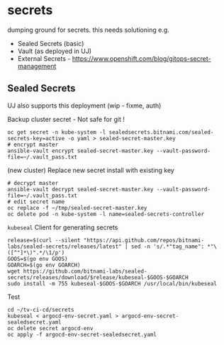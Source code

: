 # secrets

dumping ground for secrets. this needs solutioning e.g.

- Sealed Secrets (basic)
- Vault (as deployed in UJ)
- External Secrets - https://www.openshift.com/blog/gitops-secret-management

## Sealed Secrets

UJ also supports this deployment (wip - fixme, auth)

Backup cluster secret - Not safe for git !
```
oc get secret -n kube-system -l sealedsecrets.bitnami.com/sealed-secrets-key=active -o yaml > sealed-secret-master.key
# encrypt master
ansible-vault encrypt sealed-secret-master.key --vault-password-file=~/.vault_pass.txt
```

(new cluster) Replace new secret install with existing key
```
# decrypt master
ansible-vault decrypt sealed-secret-master.key --vault-password-file=~/.vault_pass.txt
# edit secret name
oc replace -f ~/tmp/sealed-secret-master.key
oc delete pod -n kube-system -l name=sealed-secrets-controller
```

`kubeseal` Client for generating secrets
```
release=$(curl --silent "https://api.github.com/repos/bitnami-labs/sealed-secrets/releases/latest" | sed -n 's/.*"tag_name": *"\([^"]*\)".*/\1/p')
GOOS=$(go env GOOS)
GOARCH=$(go env GOARCH)
wget https://github.com/bitnami-labs/sealed-secrets/releases/download/$release/kubeseal-$GOOS-$GOARCH
sudo install -m 755 kubeseal-$GOOS-$GOARCH /usr/local/bin/kubeseal
```

Test
```
cd ~/tv-ci-cd/secrets
kubeseal < argocd-env-secret.yaml > argocd-env-secret-sealedsecret.yaml
oc delete secret argocd-env
oc apply -f argocd-env-secret-sealedsecret.yaml
```
